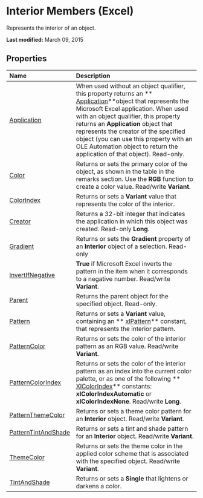 
# Interior Members (Excel)
Represents the interior of an object.

 **Last modified:** March 09, 2015


## Properties



|**Name**|**Description**|
|:-----|:-----|
| [Application](d278fe57-7082-131d-6f14-34def9fd1838.md)|When used without an object qualifier, this property returns an  ** [Application](19b73597-5cf9-4f56-8227-b5211f657f6f.md)**object that represents the Microsoft Excel application. When used with an object qualifier, this property returns an  **Application** object that represents the creator of the specified object (you can use this property with an OLE Automation object to return the application of that object). Read-only.|
| [Color](eb19fc67-51b8-d6f0-d6e3-a02e3a90b4e1.md)|Returns or sets the primary color of the object, as shown in the table in the remarks section. Use the  **RGB** function to create a color value. Read/write **Variant**.|
| [ColorIndex](6d1a5bc9-7157-61e0-1e1d-b44974002c78.md)|Returns or sets a  **Variant** value that represents the color of the interior.|
| [Creator](e1cc823c-b673-7598-cb6f-d7aa66b66798.md)|Returns a 32-bit integer that indicates the application in which this object was created. Read-only  **Long**.|
| [Gradient](23e55b1c-2fc8-af37-d674-0bb8dd2b1af7.md)|Returns or sets the  **Gradient** property of an **Interior** object of a selection. Read-only|
| [InvertIfNegative](4b803a8b-5e30-8f90-2f26-a37d2dada48b.md)| **True** if Microsoft Excel inverts the pattern in the item when it corresponds to a negative number. Read/write **Variant**.|
| [Parent](16fe3a67-2fce-1ed9-abf3-665f4e9ee9d4.md)|Returns the parent object for the specified object. Read-only.|
| [Pattern](90587a6d-273c-00df-bb12-1a4415591705.md)|Returns or sets a  **Variant** value, containing an ** [xlPattern](e530d609-fe6b-d998-a5be-5d88828a22e7.md)** constant, that represents the interior pattern.|
| [PatternColor](44d3e506-56a4-e021-4b7c-452169a6dbf2.md)|Returns or sets the color of the interior pattern as an RGB value. Read/write  **Variant**.|
| [PatternColorIndex](e7e89281-e179-bea9-58bf-110f7a4aab8d.md)|Returns or sets the color of the interior pattern as an index into the current color palette, or as one of the following  ** [XlColorIndex](b925578b-d654-61fa-03fa-67631ea8c5d1.md)** constants: **xlColorIndexAutomatic** or **xlColorIndexNone**. Read/write  **Long**.|
| [PatternThemeColor](c8a7d948-8e48-b8bc-16f2-aec6923e4652.md)|Returns or sets a theme color pattern for an  **Interior** object. Read/write **Variant**.|
| [PatternTintAndShade](0213fb37-6dd3-af4b-0ff6-ce530862875f.md)|Returns or sets a tint and shade pattern for an  **Interior** object. Read/write **Variant**.|
| [ThemeColor](52c0f8a9-2cfb-1fb9-4949-dcc031ac78d8.md)|Returns or sets the theme color in the applied color scheme that is associated with the specified object. Read/write  **Variant**.|
| [TintAndShade](45b12e93-1a6d-b5a3-b31d-4b41d87f3f73.md)|Returns or sets a  **Single** that lightens or darkens a color.|
